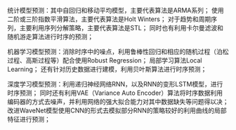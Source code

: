 
统计模型预测：其中自回归和移动平均模型，主要代表算法是ARMA系列；
            使用二阶或三阶指数平滑算法，主要代表算法是Holt Winters；
            对于趋势和周期序列，主要利用序列分解策略，主要代表算法是STL；
            同时也有利用卡尔曼滤波和随机游走算法进行时序的预测；
                           
机器学习模型预测：消除时序中的噪点，利用鲁棒性回归和相应的随机过程（泊松过程、高斯过程等）配合使用Robust Regression；
                局部学习算法Local Learning；
                还有针对历史数据进行建模，利用贝叶斯算法进行时序预测；
                
深度学习模型预测：利用递归神经网络RNN，以及RNN的变形LSTM模型，进行时序预测；
                 同时还有利用VAE（Variance Auto Encoder）算法将时序数据利用编码器的方式去噪声，并利用网络的强大拟合能力对其中数据缺失等问题得以决；
                 改进WaveNet模型使用CNN的形式去模拟部分RNN的策略较好的利用曲线的局部特征进行预测；

